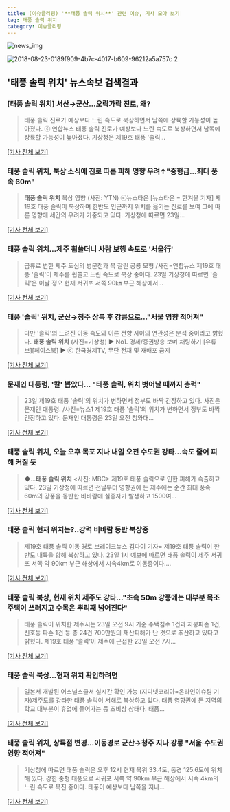 ```yaml
---
title: (이슈클리핑) '**태풍 솔릭 위치**' 관련 이슈, 기사 모아 보기
tag: 태풍 솔릭 위치
category: 이슈클리핑
---
```

![news_img](https://user-images.githubusercontent.com/42597476/44507050-1206f400-a6e4-11e8-8d98-7ffbfebb353f.png)

![2018-08-23-0189f909-4b7c-4017-b609-96212a5a757c 2](https://s3.ap-northeast-2.amazonaws.com/lyrics101-wordcloud/2018-08-23-0189f909-4b7c-4017-b609-96212a5a757c+(2).png)
## **'**태풍 솔릭 위치**'** 뉴스속보 검색결과
### [**태풍 솔릭 위치**] 서산→군산…오락가락 진로, 왜?

>태풍 솔릭 진로가 예상보다 느린 속도로 북상하면서 남쪽에 상륙할 가능성이 높아졌다. ⓒ 연합뉴스 태풍 솔릭 진로가 예상보다 느린 속도로 북상하면서 남쪽에 상륙할 가능성이 높아졌다. 기상청은 제19호 태풍 '솔릭...

[[기사 전체 보기]](http://www.dailian.co.kr/news/view/734474/?sc=naver)

### **태풍 솔릭 위치**, 북상 소식에 진로 따른 피해 영향 우려↑"중형급…최대 풍속 60m"

>**태풍 솔릭 위치** 북상 영향 (사진: YTN) ⓒ뉴스타운 [뉴스타운 = 한겨울 기자] 제19호 태풍 솔릭이 북상하며 한반도 인근까지 위치를 옮기는 진로를 보여 그에 따른 영향에 세간의 우려가 가중되고 있다. 기상청에 따르면 23일...

[[기사 전체 보기]](http://www.newstown.co.kr/news/articleView.html?idxno=337643)

### **태풍 솔릭 위치**…제주 휩쓸더니 사람 보행 속도로 '서울行'

>급류로 변한 제주 도심의 병문천과 목 잘린 공룡 모형 /사진=연합뉴스 제19호 태풍 '솔릭'이 제주를 휩쓸고 느린 속도로 북상 중이다. 23일 기상청에 따르면 '솔릭'은 이날 정오 현재 서귀포 서쪽 90㎞ 부근 해상에서...

[[기사 전체 보기]](http://news.hankyung.com/article/2018082303957)

### 태풍 '솔릭' 위치, 군산→청주 상륙 후 강릉으로…"서울 영향 적어져"

>다만 '솔릭'의 느려진 이동 속도와 이른 전향 사이의 연관성은 분석 중이라고 밝혔다. **태풍 솔릭 위치** (사진=기상청) ▶ No1. 경제/증권방송 보며 채팅하기 [유튜브][페이스북] ▶ ⓒ 한국경제TV, 무단 전재 및 재배포 금지

[[기사 전체 보기]](http://news.wowtv.co.kr/NewsCenter/News/Read?articleId=A201808230217&t=NN)

### 문재인 대통령, '칼' 뽑았다… "태풍 솔릭, 위치 벗어날 때까지 총력"

>23일 제19호 태풍 '솔릭'의 위치가 변하면서 정부도 바짝 긴장하고 있다. 사진은 문재인 대통령. /사진=뉴스1 제19호 태풍 '솔릭'의 위치가 변하면서 정부도 바짝 긴장하고 있다. 문재인 대통령은 23일 오전 청와대...

[[기사 전체 보기]](http://moneys.mt.co.kr/news/mwView.php?no=2018082314038084921)

### **태풍 솔릭 위치**, 오늘 오후 목포 지나 내일 오전 수도권 강타…속도 줄어 피해 커질 듯

>◆…**태풍 솔릭 위치** <사진: MBC> 제19호 태풍 솔릭으로 인한 피해가 속출하고 있다. 23일 기상청에 따르면 전날부터 영향권에 든 제주에는 순간 최대 풍속 60m의 강풍을 동반한 비바람에 실종자가 발생하고 1500여...

[[기사 전체 보기]](http://www.joseilbo.com/news/news_read.php?uid=359429&class=33&grp=)

### 태풍 솔릭 현재 위치는?..강력 비바람 동반 북상중

>제19호 태풍 솔릭 이동 경로 브레이크뉴스 김다이 기자= 제19호 태풍 솔릭이 한반도 내륙을 향해 북상하고 있다. 23일 1시 예보에 따르면 태풍 솔릭이 제주 서귀포 서쪽 약 90km 부근 해상에서 시속4km로 이동중이다....

[[기사 전체 보기]](http://www.breaknews.com/sub_read.html?uid=596910&section=sc2)

### 태풍 솔릭 북상, 현재 위치 제주도 강타…"초속 50m 강풍에는 대부분 목조주택이 쓰러지고 수목은 뿌리째 넘어진다"

>태풍 솔릭이 위치한 제주시는 23일 오전 9시 기준 주택침수 1건과 지붕파손 1건, 신호등 파손 1건 등 총 24건 700만원의 재산피해가 난 것으로 추산하고 있다고 밝혔다. 제19호 태풍 '솔릭'이 제주에 근접한 23일 오전 7시...

[[기사 전체 보기]](http://www.econonews.co.kr/news/articleView.html?idxno=33582)

### 태풍 솔릭 북상…현재 위치 확인하려면

>일본서 개발된 어스널스쿨서 실시간 확인 가능 (지디넷코리아=온라인이슈팀 기자)제주도를 강타한 태풍 솔릭이 서해로 북상하고 있다. 태풍 영향권에 든 지역의 학교 대부분이 휴업에 들어가는 등 초비상 상태다. 태풍...

[[기사 전체 보기]](http://www.zdnet.co.kr/ArticleView.asp?artice_id=20180823141026)

### **태풍 솔릭 위치**, 상륙점 변경…이동경로 군산→청주 지나 강릉 "서울·수도권 영향 적어져"

>기상청에 따르면 태풍 솔릭은 오후 12시 현재 북위 33.4도, 동경 125.6도에 위치해 있다. 강한 중형 태풍으로 서귀포 서쪽 약 90km 부근 해상에서 시속 4km의 느린 속도로 북진 중이다. 태풍이 예상보다 남쪽을 지나...

[[기사 전체 보기]](http://www.g-enews.com/ko-kr/news/article/news_all/201808231347183571581e9b5a60_1/article.html)


